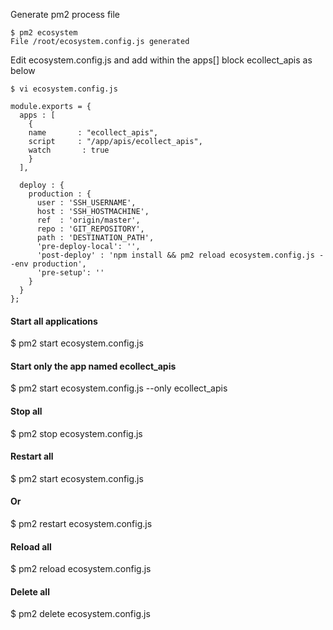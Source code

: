 
Generate pm2 process file
```
$ pm2 ecosystem
File /root/ecosystem.config.js generated
```
Edit ecosystem.config.js and add within the apps[] block ecollect_apis as below
```
$ vi ecosystem.config.js

module.exports = {
  apps : [
    {
    name       : "ecollect_apis",
    script     : "/app/apis/ecollect_apis",
    watch       : true
    }
  ],

  deploy : {
    production : {
      user : 'SSH_USERNAME',
      host : 'SSH_HOSTMACHINE',
      ref  : 'origin/master',
      repo : 'GIT_REPOSITORY',
      path : 'DESTINATION_PATH',
      'pre-deploy-local': '',
      'post-deploy' : 'npm install && pm2 reload ecosystem.config.js --env production',
      'pre-setup': ''
    }
  }
};
```
#### Start all applications
$ pm2 start ecosystem.config.js

#### Start only the app named ecollect_apis
$ pm2 start ecosystem.config.js --only ecollect_apis

#### Stop all
$ pm2 stop ecosystem.config.js

#### Restart all
$ pm2 start   ecosystem.config.js
#### Or
$ pm2 restart ecosystem.config.js

#### Reload all
$ pm2 reload ecosystem.config.js

#### Delete all
$ pm2 delete ecosystem.config.js

